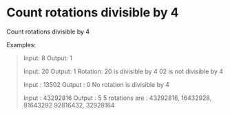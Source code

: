 # Count rotations divisible by 4

Count rotations divisible by 4

Examples:

 > Input: 8
 > Output: 1
 >
 > Input: 20
 > Output: 1
 > Rotation: 20 is divisible by 4
 >            02 is not divisible by 4
 >
 >  Input : 13502
 >  Output : 0
 >  No rotation is divisible by 4
 >
 >  Input : 43292816
 >  Output : 5
 >  5 rotations are : 43292816, 16432928, 81643292
                    92816432, 32928164 
